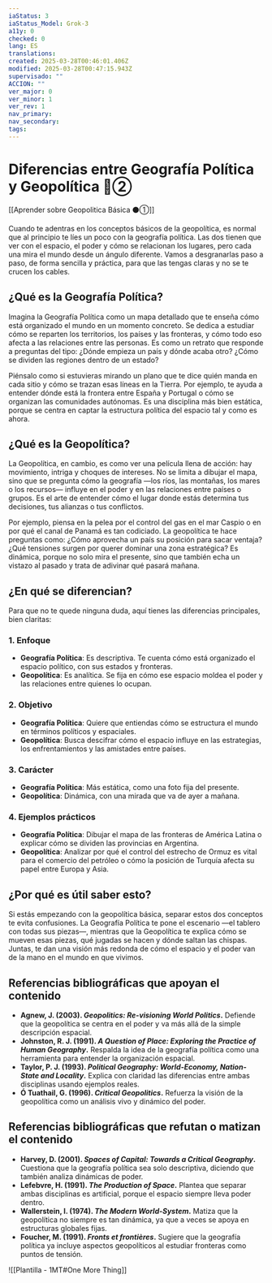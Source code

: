 ```yaml
---
iaStatus: 3
iaStatus_Model: Grok-3
a11y: 0
checked: 0
lang: ES
translations: 
created: 2025-03-28T00:46:01.406Z
modified: 2025-03-28T00:47:15.943Z
supervisado: ""
ACCION: ""
ver_major: 0
ver_minor: 1
ver_rev: 1
nav_primary: 
nav_secondary: 
tags:
---
```

# Diferencias entre Geografía Política y Geopolítica 🔴②

[[Aprender sobre Geopolitica Básica  ⚫①]]

Cuando te adentras en los conceptos básicos de la geopolítica, es normal que al principio te líes un poco con la geografía política. Las dos tienen que ver con el espacio, el poder y cómo se relacionan los lugares, pero cada una mira el mundo desde un ángulo diferente. Vamos a desgranarlas paso a paso, de forma sencilla y práctica, para que las tengas claras y no se te crucen los cables.

## ¿Qué es la Geografía Política?

Imagina la Geografía Política como un mapa detallado que te enseña cómo está organizado el mundo en un momento concreto. Se dedica a estudiar cómo se reparten los territorios, los países y las fronteras, y cómo todo eso afecta a las relaciones entre las personas. Es como un retrato que responde a preguntas del tipo: ¿Dónde empieza un país y dónde acaba otro? ¿Cómo se dividen las regiones dentro de un estado?

Piénsalo como si estuvieras mirando un plano que te dice quién manda en cada sitio y cómo se trazan esas líneas en la Tierra. Por ejemplo, te ayuda a entender dónde está la frontera entre España y Portugal o cómo se organizan las comunidades autónomas. Es una disciplina más bien estática, porque se centra en captar la estructura política del espacio tal y como es ahora.

## ¿Qué es la Geopolítica?

La Geopolítica, en cambio, es como ver una película llena de acción: hay movimiento, intriga y choques de intereses. No se limita a dibujar el mapa, sino que se pregunta cómo la geografía —los ríos, las montañas, los mares o los recursos— influye en el poder y en las relaciones entre países o grupos. Es el arte de entender cómo el lugar donde estás determina tus decisiones, tus alianzas o tus conflictos.

Por ejemplo, piensa en la pelea por el control del gas en el mar Caspio o en por qué el canal de Panamá es tan codiciado. La geopolítica te hace preguntas como: ¿Cómo aprovecha un país su posición para sacar ventaja? ¿Qué tensiones surgen por querer dominar una zona estratégica? Es dinámica, porque no solo mira el presente, sino que también echa un vistazo al pasado y trata de adivinar qué pasará mañana.

## ¿En qué se diferencian?

Para que no te quede ninguna duda, aquí tienes las diferencias principales, bien claritas:

### 1. Enfoque
- **Geografía Política**: Es descriptiva. Te cuenta cómo está organizado el espacio político, con sus estados y fronteras.
- **Geopolítica**: Es analítica. Se fija en cómo ese espacio moldea el poder y las relaciones entre quienes lo ocupan.

### 2. Objetivo
- **Geografía Política**: Quiere que entiendas cómo se estructura el mundo en términos políticos y espaciales.
- **Geopolítica**: Busca descifrar cómo el espacio influye en las estrategias, los enfrentamientos y las amistades entre países.

### 3. Carácter
- **Geografía Política**: Más estática, como una foto fija del presente.
- **Geopolítica**: Dinámica, con una mirada que va de ayer a mañana.

### 4. Ejemplos prácticos
- **Geografía Política**: Dibujar el mapa de las fronteras de América Latina o explicar cómo se dividen las provincias en Argentina.
- **Geopolítica**: Analizar por qué el control del estrecho de Ormuz es vital para el comercio del petróleo o cómo la posición de Turquía afecta su papel entre Europa y Asia.

## ¿Por qué es útil saber esto?

Si estás empezando con la geopolítica básica, separar estos dos conceptos te evita confusiones. La Geografía Política te pone el escenario —el tablero con todas sus piezas—, mientras que la Geopolítica te explica cómo se mueven esas piezas, qué jugadas se hacen y dónde saltan las chispas. Juntas, te dan una visión más redonda de cómo el espacio y el poder van de la mano en el mundo en que vivimos.

## Referencias bibliográficas que apoyan el contenido

- **Agnew, J. (2003). *Geopolitics: Re-visioning World Politics*.** Defiende que la geopolítica se centra en el poder y va más allá de la simple descripción espacial.
- **Johnston, R. J. (1991). *A Question of Place: Exploring the Practice of Human Geography*.** Respalda la idea de la geografía política como una herramienta para entender la organización espacial.
- **Taylor, P. J. (1993). *Political Geography: World-Economy, Nation-State and Locality*.** Explica con claridad las diferencias entre ambas disciplinas usando ejemplos reales.
- **Ó Tuathail, G. (1996). *Critical Geopolitics*.** Refuerza la visión de la geopolítica como un análisis vivo y dinámico del poder.

## Referencias bibliográficas que refutan o matizan el contenido

- **Harvey, D. (2001). *Spaces of Capital: Towards a Critical Geography*.** Cuestiona que la geografía política sea solo descriptiva, diciendo que también analiza dinámicas de poder.
- **Lefebvre, H. (1991). *The Production of Space*.** Plantea que separar ambas disciplinas es artificial, porque el espacio siempre lleva poder dentro.
- **Wallerstein, I. (1974). *The Modern World-System*.** Matiza que la geopolítica no siempre es tan dinámica, ya que a veces se apoya en estructuras globales fijas.
- **Foucher, M. (1991). *Fronts et frontières*.** Sugiere que la geografía política ya incluye aspectos geopolíticos al estudiar fronteras como puntos de tensión.

![[Plantilla - 1MT#One More Thing]]